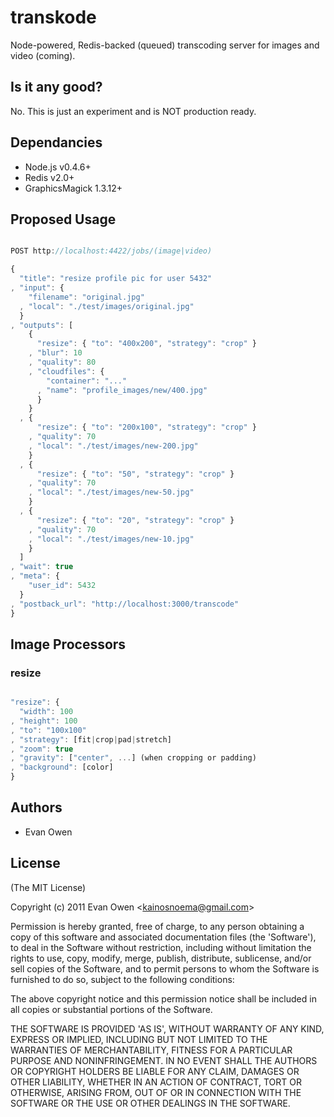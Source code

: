 # transkode

Node-powered, Redis-backed (queued) transcoding server for images and video (coming).

## Is it any good?

No. This is just an experiment and is NOT production ready.

## Dependancies

- Node.js v0.4.6+
- Redis v2.0+
- GraphicsMagick 1.3.12+

## Proposed Usage

```` js

POST http://localhost:4422/jobs/(image|video)

{
  "title": "resize profile pic for user 5432"
, "input": {
    "filename": "original.jpg"
  , "local": "./test/images/original.jpg"
  }
, "outputs": [
    {
      "resize": { "to": "400x200", "strategy": "crop" }
    , "blur": 10
    , "quality": 80
    , "cloudfiles": {
        "container": "..."
      , "name": "profile_images/new/400.jpg"
      }
    }
  , {
      "resize": { "to": "200x100", "strategy": "crop" }
    , "quality": 70
    , "local": "./test/images/new-200.jpg"
    }
  , {
      "resize": { "to": "50", "strategy": "crop" }
    , "quality": 70
    , "local": "./test/images/new-50.jpg"
    }
  , {
      "resize": { "to": "20", "strategy": "crop" }
    , "quality": 70
    , "local": "./test/images/new-10.jpg"
    }
  ]
, "wait": true
, "meta": {
    "user_id": 5432
  }
, "postback_url": "http://localhost:3000/transcode"
}

````

## Image Processors

### resize

```` js

"resize": {
  "width": 100
, "height": 100
, "to": "100x100"
, "strategy": [fit|crop|pad|stretch]
, "zoom": true
, "gravity": ["center", ...] (when cropping or padding)
, "background": [color]
}

````

## Authors

  * Evan Owen

## License

(The MIT License)

Copyright (c) 2011 Evan Owen &lt;kainosnoema@gmail.com&gt;

Permission is hereby granted, free of charge, to any person obtaining
a copy of this software and associated documentation files (the
'Software'), to deal in the Software without restriction, including
without limitation the rights to use, copy, modify, merge, publish,
distribute, sublicense, and/or sell copies of the Software, and to
permit persons to whom the Software is furnished to do so, subject to
the following conditions:

The above copyright notice and this permission notice shall be
included in all copies or substantial portions of the Software.

THE SOFTWARE IS PROVIDED 'AS IS', WITHOUT WARRANTY OF ANY KIND,
EXPRESS OR IMPLIED, INCLUDING BUT NOT LIMITED TO THE WARRANTIES OF
MERCHANTABILITY, FITNESS FOR A PARTICULAR PURPOSE AND NONINFRINGEMENT.
IN NO EVENT SHALL THE AUTHORS OR COPYRIGHT HOLDERS BE LIABLE FOR ANY
CLAIM, DAMAGES OR OTHER LIABILITY, WHETHER IN AN ACTION OF CONTRACT,
TORT OR OTHERWISE, ARISING FROM, OUT OF OR IN CONNECTION WITH THE
SOFTWARE OR THE USE OR OTHER DEALINGS IN THE SOFTWARE.